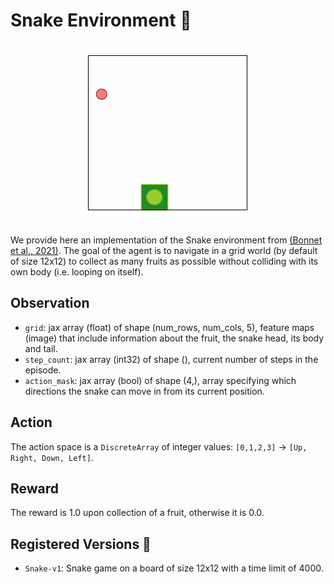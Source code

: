 # Snake Environment 🐍

<p align="center">
        <img src="../env_anim/snake.gif" width="300"/>
</p>

We provide here an implementation of the Snake environment from [(Bonnet et al., 2021)](https://arxiv.org/abs/2111.00206).
The goal of the agent is to navigate in a grid world (by default of size 12x12) to collect as many
fruits as possible without colliding with its own body (i.e. looping on itself).


## Observation
- `grid`: jax array (float) of shape (num_rows, num_cols, 5), feature maps (image) that include
    information about the fruit, the snake head, its body and tail.
- `step_count`: jax array (int32) of shape (), current number of steps in the episode.
- `action_mask`: jax array (bool) of shape (4,), array specifying which directions the snake can
    move in from its current position.


## Action
The action space is a `DiscreteArray` of integer values: `[0,1,2,3]` -> `[Up, Right, Down, Left]`.


## Reward
The reward is 1.0 upon collection of a fruit, otherwise it is 0.0.


## Registered Versions 📖
- `Snake-v1`: Snake game on a board of size 12x12 with a time limit of 4000.
